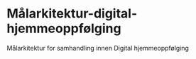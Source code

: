 # Målarkitektur-digital-hjemmeoppfølging

Målarkitektur for samhandling innen Digital hjemmeoppfølging
